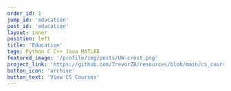 ```yaml
---
order_id: 1
jump_id: 'education'
post_id: 'education'
layout: inner
position: left
title: 'Education'
tags: Python C C++ Java MATLAB
featured_image: '/profile/img/posts/UW-crest.png'
project_link: 'https://github.com/TrevorZB/resources/blob/main/cs_courses.pdf'
button_icon: 'archive'
button_text: 'View CS Courses'
---
```

